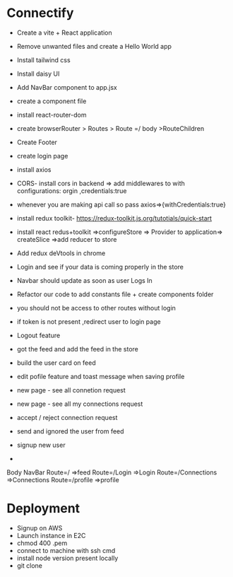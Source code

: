 # Connectify
- Create a vite + React application
- Remove unwanted files and create a Hello World app
- Install tailwind css
- Install daisy UI
- Add NavBar component to app.jsx
- create a component file 
- install react-router-dom
- create browserRouter > Routes > Route =/ body >RouteChildren
- Create Footer
- create login page
- install axios
- CORS- install cors in backend => add middlewares to with configurations: orgin ,credentials:true
-  whenever you are making api call so pass axios=>{withCredentials:true}

- install redux toolkit- https://redux-toolkit.js.org/tutotials/quick-start

- install react redus+toolkit =>configureStore => Provider to application=> createSlice =>add reducer to store

- Add redux deVtools in chrome
- Login and see if your data is coming properly in the store
- Navbar should update as soon as user Logs In
- Refactor our code to add constants file + create components folder
- you should not be access to other routes without login
- if token is not present ,redirect user to login page
- Logout feature
- got the feed and add the feed in the store
- build the user card on feed
- edit pofile feature and toast message when saving profile
-  new page - see all connetion request
- new page - see all my connections request
- accept / reject connection request
- send and ignored the user from feed
- signup new user
- 













Body
    NavBar
    Route=/   =>feed
    Route=/Login   =>Login
    Route=/Connections   =>Connections
    Route=/profile  =>profile
    


# Deployment

- Signup on AWS
- Launch instance in E2C
- chmod 400 <secret>.pem
- connect to machine with ssh cmd
- install node version present locally
- git clone